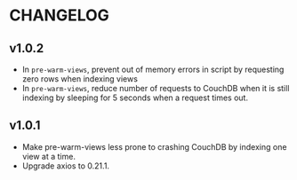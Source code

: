 # CHANGELOG

## v1.0.2
- In `pre-warm-views`, prevent out of memory errors in script by requesting zero rows when indexing views
- In `pre-warm-views`, reduce number of requests to CouchDB when it is still indexing by sleeping for 5 seconds when a request times out. 


## v1.0.1
- Make pre-warm-views less prone to crashing CouchDB by indexing one view at a time.
- Upgrade axios to 0.21.1.


